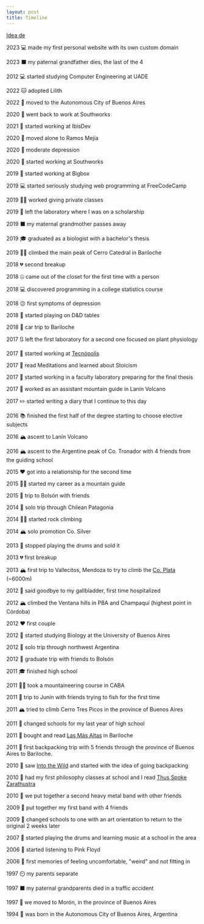 ```yaml
---
layout: post
title: Timeline
---
```


[Idea de](https://taylor.town/timeline)

2023 💻 made my first personal website with its own custom domain

2023 ⬛ my paternal grandfather dies, the last of the 4

2012 💻 started studying Computer Engineering at UADE

2022 🐱 adopted Lilith

2022 🚚 moved to the Autonomous City of Buenos Aires

2020 💼 went back to work at Southworks

2021 💼 started working at IbisDev

2020 🚚 moved alone to Ramos Mejía

2020 🙁 moderate depression

2020 💼 started working at Southworks

2019 💼 started working at Bigbox

2019 💻 started seriously studying web programming at FreeCodeCamp

2019 👩‍🏫 worked giving private classes

2019 👋 left the laboratory where I was on a scholarship

2019 ⬛ my maternal grandmother passes away

2019 🎓 graduated as a biologist with a bachelor's thesis

2019 🧗‍♀️ climbed the main peak of Cerro Catedral in Bariloche

2018 💔 second breakup

2018 🤐 came out of the closet for the first time with a person

2018 💻 discovered programming in a college statistics course

2018 😕 first symptoms of depression

2018 🐉 started playing on D&D tables

2018 🚗 car trip to Bariloche

2017 🔃 left the first laboratory for a second one focused on plant physiology

2017 🥼 started working at [Tecnópolis](https://es.wikipedia.org/wiki/Tecn%C3%B3polis)

2017 📖 read Meditations and learned about Stoicism

2017 🥼 started working in a faculty laboratory preparing for the final thesis

2017 🥾 worked as an assistant mountain guide in Lanín Volcano

2017 ✏️ started writing a diary that I continue to this day

2016 📚 finished the first half of the degree starting to choose elective subjects

2016 🏔️ ascent to Lanín Volcano

2016 🏔️ ascent to the Argentine peak of Co. Tronador with 4 friends from the guiding school

2015 ❤️ got into a relationship for the second time

2015 🧗‍♀️ started my career as a mountain guide

2015 🌳 trip to Bolsón with friends

2014 🎒 solo trip through Chilean Patagonia

2014 🧗‍♀️ started rock climbing

2014 🏔️ solo promotion Co. Silver

2013 🎵 stopped playing the drums and sold it

2013 💔 first breakup

2013 🏔️ first trip to Vallecitos, Mendoza to try to climb the [Co. Plata](https://es.wikipedia.org/wiki/Cerro_El_Plata) (~6000m)

2012 🏥 said goodbye to my gallbladder, first time hospitalized

2012 🏔️ climbed the Ventana hills in PBA and Champaquí (highest point in Córdoba)

2012 ❤️ first couple

2012 🧬 started studying Biology at the University of Buenos Aires

2012 🎒 solo trip through northwest Argentina

2012 🎒 graduate trip with friends to Bolsón

2011 🎓 finished high school

2011 🧗‍♂️ took a mountaineering course in CABA

2011 🎣 trip to Junín with friends trying to fish for the first time

2011 🏔️ tried to climb Cerro Tres Picos in the province of Buenos Aires

2011 🏫 changed schools for my last year of high school

2011 📖 bought and read [Las Más Altas](https://www.libreriadesnivel.com/libros/las-mas-altas/9789872551216/) in Bariloche

2011 🎒 first backpacking trip with 5 friends through the province of Buenos Aires to Bariloche.

2010 🥾 saw [Into the Wild](https://m.imdb.com/title/tt0758758/?language=es-es) and started with the idea of going backpacking

2010 📖 had my first philosophy classes at school and I read [Thus Spoke Zarathustra](https://www.goodreads.com/book/show/51893.Thus_Spoke_Zarathustra)

2010 🎵 we put together a second heavy metal band with other friends

2009 🎵 put together my first band with 4 friends

2009 🏫 changed schools to one with an art orientation to return to the original 2 weeks later

2007 🥁 started playing the drums and learning music at a school in the area

2006 🧱 started listening to Pink Floyd

2006 🤔 first memories of feeling uncomfortable, "weird" and not fitting in

1997 ⏲️ my parents separate

1997 ⬛ my paternal grandparents died in a traffic accident

1997 🚚 we moved to Morón, in the province of Buenos Aires

1994 👶 was born in the Autonomous City of Buenos Aires, Argentina